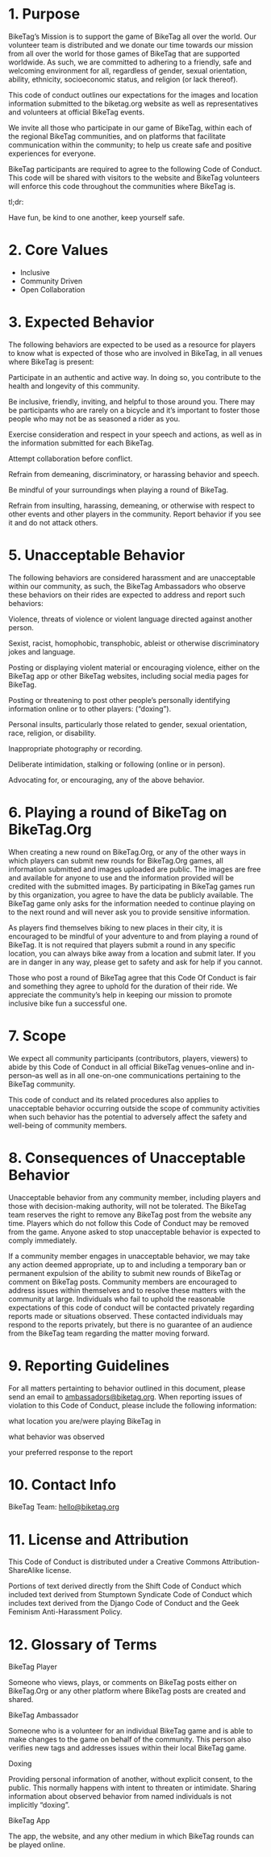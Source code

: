 # 1. Purpose

BikeTag’s Mission is to support the game of BikeTag all over the world. Our volunteer team is distributed and we donate our time towards our mission from all over the world for those games of BikeTag that are supported worldwide. As such, we are committed to adhering to a friendly, safe and welcoming environment for all, regardless of gender, sexual orientation, ability, ethnicity, socioeconomic status, and religion (or lack thereof).

This code of conduct outlines our expectations for the images and location information submitted to the biketag.org website as well as representatives and volunteers at official BikeTag events.

We invite all those who participate in our game of BikeTag, within each of the regional BikeTag communities, and on platforms that facilitate communication within the community; to help us create safe and positive experiences for everyone.

BikeTag participants are required to agree to the following Code of Conduct. This code will be shared with visitors to the website and BikeTag volunteers will enforce this code throughout the communities where BikeTag is.

tl;dr:

Have fun, be kind to one another, keep yourself safe.

# 2. Core Values

-   Inclusive
-   Community Driven
-   Open Collaboration

# 3. Expected Behavior

The following behaviors are expected to be used as a resource for players to know what is expected of those who are involved in BikeTag, in all venues where BikeTag is present:

Participate in an authentic and active way. In doing so, you contribute to the health and longevity of this community.

Be inclusive, friendly, inviting, and helpful to those around you. There may be participants who are rarely on a bicycle and it’s important to foster those people who may not be as seasoned a rider as you.

Exercise consideration and respect in your speech and actions, as well as in the information submitted for each BikeTag.

Attempt collaboration before conflict.

Refrain from demeaning, discriminatory, or harassing behavior and speech.

Be mindful of your surroundings when playing a round of BikeTag.

Refrain from insulting, harassing, demeaning, or otherwise with respect to other events and other players in the community. Report behavior if you see it and do not attack others.

# 5. Unacceptable Behavior

The following behaviors are considered harassment and are unacceptable within our community, as such, the BikeTag Ambassadors who observe these behaviors on their rides are expected to address and report such behaviors:

Violence, threats of violence or violent language directed against another person.

Sexist, racist, homophobic, transphobic, ableist or otherwise discriminatory jokes and language.

Posting or displaying violent material or encouraging violence, either on the BikeTag app or other BikeTag websites, including social media pages for BikeTag.

Posting or threatening to post other people’s personally identifying information online or to other players: (“doxing”).

Personal insults, particularly those related to gender, sexual orientation, race, religion, or disability.

Inappropriate photography or recording.

Deliberate intimidation, stalking or following (online or in person).

Advocating for, or encouraging, any of the above behavior.

# 6. Playing a round of BikeTag on BikeTag.Org

When creating a new round on BikeTag.Org, or any of the other ways in which players can submit new rounds for BikeTag.Org games, all information submitted and images uploaded are public. The images are free and available for anyone to use and the information provided will be credited with the submitted images. By participating in BikeTag games run by this organization, you agree to have the data be publicly available. The BikeTag game only asks for the information needed to continue playing on to the next round and will never ask you to provide sensitive information.

As players find themselves biking to new places in their city, it is encouraged to be mindful of your adventure to and from playing a round of BikeTag. It is not required that players submit a round in any specific location, you can always bike away from a location and submit later. If you are in danger in any way, please get to safety and ask for help if you cannot.

Those who post a round of BikeTag agree that this Code Of Conduct is fair and something they agree to uphold for the duration of their ride. We appreciate the community’s help in keeping our mission to promote inclusive bike fun a successful one.

# 7. Scope

We expect all community participants (contributors, players, viewers) to abide by this Code of Conduct in all official BikeTag venues–online and in-person–as well as in all one-on-one communications pertaining to the BikeTag community.

This code of conduct and its related procedures also applies to unacceptable behavior occurring outside the scope of community activities when such behavior has the potential to adversely affect the safety and well-being of community members.

# 8. Consequences of Unacceptable Behavior

Unacceptable behavior from any community member, including players and those with decision-making authority, will not be tolerated. The BikeTag team reserves the right to remove any BikeTag post from the website any time. Players which do not follow this Code of Conduct may be removed from the game. Anyone asked to stop unacceptable behavior is expected to comply immediately.

If a community member engages in unacceptable behavior, we may take any action deemed appropriate, up to and including a temporary ban or permanent expulsion of the ability to submit new rounds of BikeTag or comment on BikeTag posts. Community members are encouraged to address issues within themselves and to resolve these matters with the community at large. Individuals who fail to uphold the reasonable expectations of this code of conduct will be contacted privately regarding reports made or situations observed. These contacted individuals may respond to the reports privately, but there is no guarantee of an audience from the BikeTag team regarding the matter moving forward.

# 9. Reporting Guidelines

For all matters pertainting to behavior outlined in this document, please send an email to ambassadors@biketag.org. When reporting issues of violation to this Code of Conduct, please include the following information:

what location you are/were playing BikeTag in

what behavior was observed

your preferred response to the report

# 10. Contact Info

BikeTag Team: hello@biketag.org

# 11. License and Attribution

This Code of Conduct is distributed under a Creative Commons Attribution-ShareAlike license.

Portions of text derived directly from the Shift Code of Conduct which included text derived from Stumptown Syndicate Code of Conduct which includes text derived from the Django Code of Conduct and the Geek Feminism Anti-Harassment Policy.

# 12. Glossary of Terms

BikeTag Player

Someone who views, plays, or comments on BikeTag posts either on BikeTag.Org or any other platform where BikeTag posts are created and shared.

BikeTag Ambassador

Someone who is a volunteer for an individual BikeTag game and is able to make changes to the game on behalf of the community. This person also verifies new tags and addresses issues within their local BikeTag game.

Doxing

Providing personal information of another, without explicit consent, to the public. This normally happens with intent to threaten or intimidate. Sharing information about observed behavior from named individuals is not implicitly “doxing”.

BikeTag App

The app, the website, and any other medium in which BikeTag rounds can be played online.
